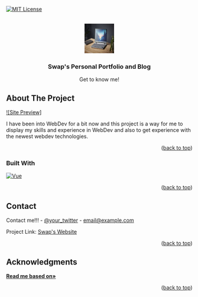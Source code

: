 <a id="readme-top"></a>
[![MIT License][license-shield]][license-url]



<!-- PROJECT LOGO -->
<br />
<div align="center">
  <a href="https://github.com/othneildrew/Best-README-Template">
    <img src="readme/logo.png" alt="Logo" width="80" height="80">
  </a>

  <h3 align="center">Swap's Personal Portfolio and Blog</h3>

  <p align="center">
    Get to know me!
    <br />
    
</div>
<!-- ABOUT THE PROJECT -->

## About The Project

[![Site Preview]](https://swapdevs.com)

I have been into WebDev for a bit now and this project is a way for me to display my skills and experience in WebDev and also to get experience with the newest webdev technologies.

<p align="right">(<a href="#readme-top">back to top</a>)</p>



### Built With
[![Vue][Vue.js]][Vue-url]


<p align="right">(<a href="#readme-top">back to top</a>)</p>

<!-- CONTACT -->
## Contact

Contact me!!! - [@your_twitter](https://twitter.com/your_username) - email@example.com

Project Link: [Swap's Website](https://github.com/Pogo-Bash/Portfolio/)

<p align="right">(<a href="#readme-top">back to top</a>)</p>



<!-- ACKNOWLEDGMENTS -->
## Acknowledgments
<a href="https://github.com/othneildrew/Best-README-Template"><strong>Read me based on»</strong></a>



<p align="right">(<a href="#readme-top">back to top</a>)</p>






[license-shield]: https://img.shields.io/github/license/othneildrew/Best-README-Template.svg?style=for-the-badge
[license-url]: https://github.com/othneildrew/Best-README-Template/blob/master/LICENSE.txt
[Vue.js]: https://img.shields.io/badge/Vue.js-35495E?style=for-the-badge&logo=vuedotjs&logoColor=4FC08D
[Vue-url]: https://vuejs.org/
